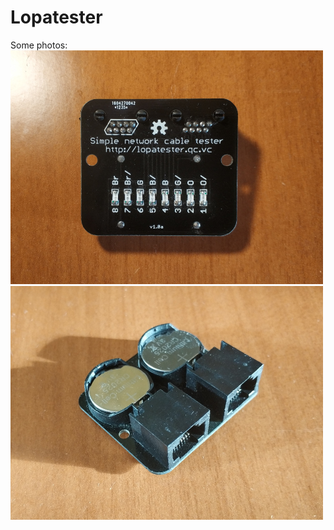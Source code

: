 # Lopatester
Some photos: 
<img src="/Pictures/front_900.jpg"  width="500px"/>
<img src="/Pictures/sboku_900.jpg"  width="500px"/>
